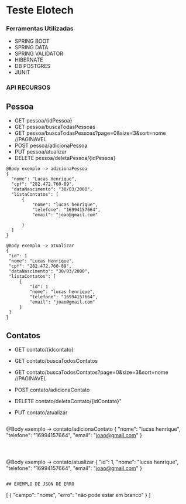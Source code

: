 # Teste Elotech 

### Ferramentas Utilizadas

  - SPRING BOOT
  - SPRING DATA
  - SPRING VALIDATOR
  - HIBERNATE
  - DB POSTGRES 
  - JUNIT

### API RECURSOS
## Pessoa
   -  GET pessoa/{idPessoa}
   -  GET pessoa/buscaTodasPessoas
   -  GET pessoa/buscaTodasPessoas?page=0&size=3&sort=nome //PAGINAVEL
   - POST pessoa/adicionaPessoa
   - PUT pessoa/atualizar
   - DELETE pessoa/deletaPessoa/{idPessoa}
  ``` 
  @Body exemplo -> adicionaPessoa 
{
    "nome": "Lucas Henrique",
    "cpf": "282.472.760-89",
    "dataNascimento": "30/03/2000",
    "listaContatos": [
        {
            "nome": "lucas henrique",
            "telefone": "16994157664",
            "email": "joao@gmail.com"
       
        }
    ]
}
   ```
 
   ``` 
  @Body exemplo -> atualizar 
{
    "id": 1
    "nome": "Lucas Henrique",
    "cpf": "282.472.760-89",
    "dataNascimento": "30/03/2000",
    "listaContatos": [
        {
            "id": 1
            "nome": "lucas henrique",
            "telefone": "16994157664",
            "email": "joao@gmail.com"
        }
    ]
}
``` 
## Contatos

   -  GET contato/{idcontato}
   -  GET contato/buscaTodosContatos 
   -  GET contato/buscaTodosContatos?page=0&size=3&sort=nome    //PAGINAVEL 
   - POST contato/adicionaContato
   - DELETE contato/deletaContato/{idContato}"
   - PUT contato/atualizar
   
     ``` 
  @Body exemplo -> contato/adicionaContato 
{
     "nome": "lucas henrique",
    "telefone": "16994157664",
    "email": "joao@gmail.com"
}
  ``` 
   
   
  ``` 
  @Body exemplo -> contato/atualizar 
{
	"id": 1,
	"nome": "lucas henrique",
    "telefone": "16994157664",
    "email": "joao@gmail.com"
}

  ``` 
  
  ## EXEMPLO DE JSON DE ERRO
  
  ``` 
  [
    {
        "campo": "nome",
        "erro": "não pode estar em branco"
    }
]
  ``` 
  

